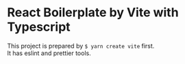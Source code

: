 # React Boilerplate by Vite with Typescript
This project is prepared by `$ yarn create vite` first.  
It has eslint and prettier tools.
